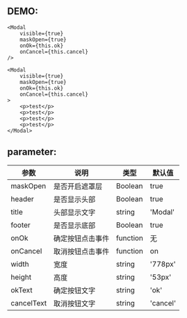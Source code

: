 ## DEMO:
```
<Modal 
    visible={true}
    maskOpen={true}
    onOk={this.ok}
    onCancel={this.cancel}
/>

<Modal 
    visible={true}
    maskOpen={true}
    onOk={this.ok}
    onCancel={this.cancel}
>
    <p>test</p>
    <p>test</p>
    <p>test</p>
    <p>test</p>
</Modal>
```
## parameter:
参数 | 说明 | 类型 | 默认值
----|------|----|----
maskOpen | 是否开启遮罩层  | Boolean | true
header | 是否显示头部  | Boolean | true
title | 头部显示文字  | string | 'Modal'
footer | 是否显示底部 | Boolean | true
onOk | 确定按钮点击事件 | function | 无
onCancel | 取消按钮点击事件 | function | on
width | 宽度 | string | '778px'
height | 高度 | string | '53px'
okText | 确定按钮文字 | string | 'ok'
cancelText | 取消按钮文字 | string | 'cancel'

